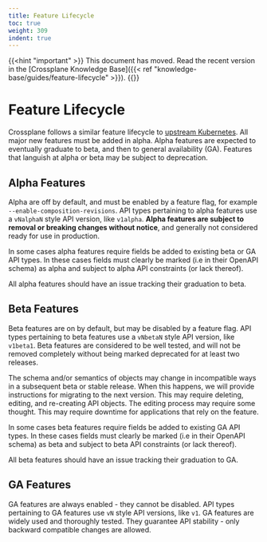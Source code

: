 ```yaml
---
title: Feature Lifecycle
toc: true
weight: 309
indent: true
---
```


{{<hint "important" >}}
This document has moved. 
Read the recent version in the 
[Crossplane Knowledge Base]({{< ref "knowledge-base/guides/feature-lifecycle" >}}).
{{</hint >}}
# Feature Lifecycle

Crossplane follows a similar feature lifecycle to [upstream
Kubernetes][kube-features]. All major new features must be added in alpha. Alpha
features are expected to eventually graduate to beta, and then to general
availability (GA). Features that languish at alpha or beta may be subject to
deprecation.

## Alpha Features

Alpha are off by default, and must be enabled by a feature flag, for example
`--enable-composition-revisions`. API types pertaining to alpha features use a
`vNalphaN` style API version, like `v1alpha`. **Alpha features are subject to
removal or breaking changes without notice**, and generally not considered ready
for use in production. 

In some cases alpha features require fields be added to existing beta or GA
API types. In these cases fields must clearly be marked (i.e in their OpenAPI
schema) as alpha and subject to alpha API constraints (or lack thereof).

All alpha features should have an issue tracking their graduation to beta.

## Beta Features

Beta features are on by default, but may be disabled by a feature flag. API
types pertaining to beta features use a `vNbetaN` style API version, like
`v1beta1`. Beta features are considered to be well tested, and will not be
removed completely without being marked deprecated for at least two releases.

The schema and/or semantics of objects may change in incompatible ways in a
subsequent beta or stable release. When this happens, we will provide
instructions for migrating to the next version. This may require deleting,
editing, and re-creating API objects. The editing process may require some
thought. This may require downtime for applications that rely on the feature.

In some cases beta features require fields be added to existing GA API types. In
these cases fields must clearly be marked (i.e in their OpenAPI schema) as beta
and subject to beta API constraints (or lack thereof).

All beta features should have an issue tracking their graduation to GA.

## GA Features

GA features are always enabled - they cannot be disabled. API types pertaining
to GA features use `vN` style API versions, like `v1`. GA features are widely
used and thoroughly tested. They guarantee API stability - only backward
compatible changes are allowed.

[kube-features]: https://kubernetes.io/docs/reference/command-line-tools-reference/feature-gates/#feature-stages